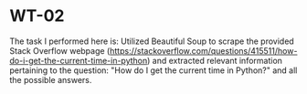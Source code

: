 # WT-02
The task I performed here is:
Utilized Beautiful Soup to scrape the provided Stack Overflow webpage (https://stackoverflow.com/questions/415511/how-do-i-get-the-current-time-in-python) and extracted relevant information pertaining to the question: "How do I get the current time in Python?" and all the possible answers.
